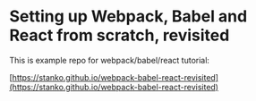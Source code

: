 # Setting up Webpack, Babel and React from scratch, revisited

This is example repo for webpack/babel/react tutorial:

[https://stanko.github.io/webpack-babel-react-revisited](https://stanko.github.io/webpack-babel-react-revisited)
